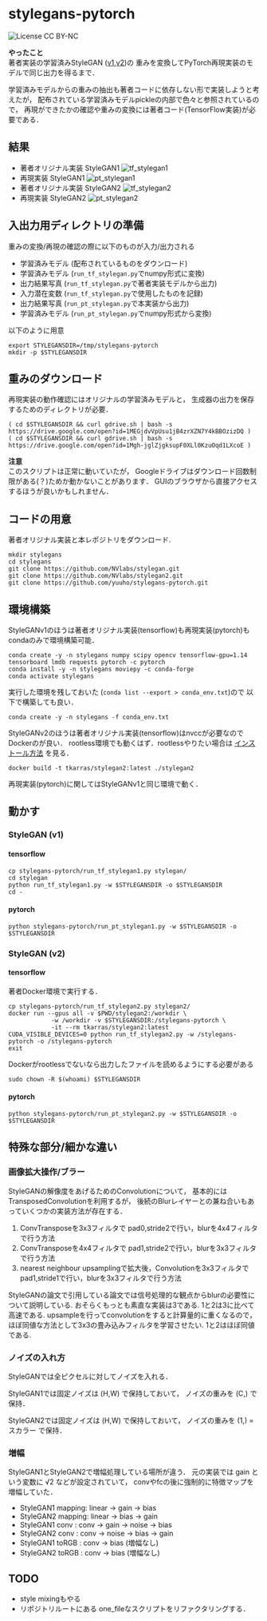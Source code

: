 # stylegans-pytorch
![License CC BY-NC](https://img.shields.io/badge/license-CC_BY--NC-green.svg?style=plastic)

**やったこと**  
著者実装の学習済みStyleGAN ([v1](https://github.com/NVlabs/stylegan),[v2](https://github.com/NVlabs/stylegan2))の
重みを変換してPyTorch再現実装のモデルで同じ出力を得るまで．

学習済みモデルからの重みの抽出も著者コードに依存しない形で実装しようと考えたが，
配布されている学習済みモデルpickleの内部で色々と参照されているので，
再現ができたかの確認や重みの変換には著者コード(TensorFlow実装)が必要である．

## 結果

- 著者オリジナル実装 StyleGAN1
![tf_stylegan1](./img/stylegan1_tf_compression.jpg)
- 再現実装 StyleGAN1
![pt_stylegan1](./img/stylegan1_pt_compression.jpg)
- 著者オリジナル実装 StyleGAN2
![tf_stylegan2](./img/stylegan2_tf_compression.jpg)
- 再現実装 StyleGAN2
![pt_stylegan2](./img/stylegan2_pt_compression.jpg)

## 入出力用ディレクトリの準備
重みの変換/再現の確認の際に以下のものが入力/出力される

- 学習済みモデル (配布されているものをダウンロード)
- 学習済みモデル (``run_tf_stylegan.py``でnumpy形式に変換)
- 出力結果写真 (``run_tf_stylegan.py``で著者実装モデルから出力)
- 入力潜在変数 (``run_tf_stylegan.py``で使用したものを記録)
- 出力結果写真 (``run_pt_stylegan.py``で本実装から出力)
- 学習済みモデル (``run_pt_stylegan.py``でnumpy形式から変換)

以下のように用意
```
export STYLEGANSDIR=/tmp/stylegans-pytorch
mkdir -p $STYLEGANSDIR
```

## 重みのダウンロード
再現実装の動作確認にはオリジナルの学習済みモデルと，
生成器の出力を保存するためのディレクトリが必要．
```
( cd $STYLEGANSDIR && curl gdrive.sh | bash -s https://drive.google.com/open?id=1MEGjdvVpUsu1jB4zrXZN7Y4kBBOzizDQ )
( cd $STYLEGANSDIR && curl gdrive.sh | bash -s https://drive.google.com/open?id=1Mgh-jglZjgksupF0XLl0KzuOqd1LXcoE )
```

**注意**  
このスクリプトは正常に動いていたが，
Googleドライブはダウンロード回数制限がある(？)ためか動かないことがあります．
GUIのブラウザから直接アクセスするほうが良いかもしれません．


## コードの用意
著者オリジナル実装と本レポジトリをダウンロード.
```
mkdir stylegans
cd stylegans
git clone https://github.com/NVlabs/stylegan.git
git clone https://github.com/NVlabs/stylegan2.git
git clone https://github.com/yuuho/stylegans-pytorch.git
```

## 環境構築
StyleGANv1のほうは著者オリジナル実装(tensorflow)も再現実装(pytorch)もcondaのみで環境構築可能．
```
conda create -y -n stylegans numpy scipy opencv tensorflow-gpu=1.14 tensorboard lmdb requests pytorch -c pytorch
conda install -y -n stylegans moviepy -c conda-forge
conda activate stylegans
```

実行した環境を残しておいた
(``conda list --export > conda_env.txt``)ので
以下で構築しても良い．
```
conda create -y -n stylegans -f conda_env.txt
```

StyleGANv2のほうは著者オリジナル実装(tensorflow)はnvccが必要なのでDockerのが良い．
rootless環境でも動くはず．rootlessやりたい場合は [インストール方法](docker_install.md) を見る．
```
docker build -t tkarras/stylegan2:latest ./stylegan2
```
再現実装(pytorch)に関してはStyleGANv1と同じ環境で動く．


## 動かす
### StyleGAN (v1)

#### tensorflow
```
cp stylegans-pytorch/run_tf_stylegan1.py stylegan/
cd stylegan
python run_tf_stylegan1.py -w $STYLEGANSDIR -o $STYLEGANSDIR
cd -
```

#### pytorch
```
python stylegans-pytorch/run_pt_stylegan1.py -w $STYLEGANSDIR -o $STYLEGANSDIR
```

### StyleGAN (v2)

#### tensorflow
著者Docker環境で実行する．
```
cp stylegans-pytorch/run_tf_stylegan2.py stylegan2/
docker run --gpus all -v $PWD/stylegan2:/workdir \
            -w /workdir -v $STYLEGANSDIR:/stylegans-pytorch \
            -it --rm tkarras/stylegan2:latest
CUDA_VISIBLE_DEVICES=0 python run_tf_stylegan2.py -w /stylegans-pytorch -o /stylegans-pytorch
exit
```

Dockerがrootlessでないなら出力したファイルを読めるようにする必要がある
```
sudo chown -R $(whoami) $STYLEGANSDIR
```

#### pytorch

```
python stylegans-pytorch/run_pt_stylegan2.py -w $STYLEGANSDIR -o $STYLEGANSDIR
```


## 特殊な部分/細かな違い

### 画像拡大操作/ブラー
StyleGANの解像度をあげるためのConvolutionについて，
基本的にはTransposedConvolutionを利用するが，
後続のBlurレイヤーとの兼ね合いもあっていくつかの実装方法が存在する．

1. ConvTransposeを3x3フィルタで pad0,stride2で行い，blurを4x4フィルタで行う方法
2. ConvTransposeを4x4フィルタで pad1,stride2で行い，blurを3x3フィルタで行う方法
3. nearest neighbour upsamplingで拡大後，Convolutionを3x3フィルタで pad1,stride1で行い，blurを3x3フィルタで行う方法

StyleGANの論文で引用している論文では信号処理的な観点からblurの必要性について説明している.
おそらくもっとも素直な実装は3である.
1と2は3に比べて高速である.
upsampleを行ってconvolutionをすると計算量的に重くなるので，
ほぼ同値な方法として3x3の畳み込みフィルタを学習させたい.
1と2はほぼ同値である.

### ノイズの入れ方
StyleGANでは全ピクセルに対してノイズを入れる．

StyleGAN1では固定ノイズは (H,W) で保持しておいて，
ノイズの重みを (C,) で保持．

StyleGAN2では固定ノイズは (H,W) で保持しておいて，
ノイズの重みを (1,) = スカラー で保持．

### 増幅
StyleGAN1とStyleGAN2で増幅処理している場所が違う．
元の実装では gain という変数に √2 などが設定されていて，
convやfcの後に強制的に特徴マップを増幅していた．

- StyleGAN1 mapping: linear -> gain -> bias
- StyleGAN2 mapping: linear -> bias -> gain
- StyleGAN1 conv : conv -> gain -> noise -> bias
- StyleGAN2 conv : conv -> noise -> bias -> gain
- StyleGAN1 toRGB : conv -> bias (増幅なし)
- StyleGAN2 toRGB : conv -> bias (増幅なし)


## TODO
- style mixingもやる
- リポジトリルートにある one_fileなスクリプトをリファクタリングする．